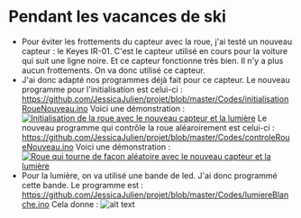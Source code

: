 # Pendant les vacances de ski

* Pour éviter les frottements du capteur avec la roue, j'ai testé un nouveau capteur : le Keyes IR-01. C'est le capteur utilisé en cours pour la voiture qui suit une ligne noire.
Et ce capteur fonctionne très bien. Il n'y a plus aucun frottements. On va donc utilisé ce capteur. 
* J'ai donc adapté nos programmes déjà fait pour ce capteur.
Le nouveau programme pour l'initialisation est celui-ci : https://github.com/JessicaJulien/projet/blob/master/Codes/initialisationRoueNouveau.ino
Voici une démonstration : 
<a href="https://www.youtube.com/watch?v=4ydrxAV1xTY"><img src="https://i.ytimg.com/vi/4ydrxAV1xTY/hqdefault.jpg?sqp=-oaymwEZCNACELwBSFXyq4qpAwsIARUAAIhCGAFwAQ==&rs=AOn4CLC9CE8JMA-LUZUt-Czr3-Y03VeviQ" alt="Initialisation de la roue avec le nouveau capteur et la lumière" /></a>
Le nouveau programme qui contrôle la roue aléaroirement est celui-ci : https://github.com/JessicaJulien/projet/blob/master/Codes/controleRoueNouveau.ino
Voici une démonstration :
<a href="https://www.youtube.com/watch?v=9nWWDmIgQyY"><img src="https://i.ytimg.com/vi/9nWWDmIgQyY/hqdefault.jpg?sqp=-oaymwEZCNACELwBSFXyq4qpAwsIARUAAIhCGAFwAQ==&rs=AOn4CLD37lPgDMVptl--zK_stG-Oz6aO0Q" alt="Roue qui tourne de façon aléatoire avec le nouveau capteur et la lumière" /></a>
* Pour la lumière, on va utilisé une bande de led. J'ai donc programmé cette bande. Le programme est : https://github.com/JessicaJulien/projet/blob/master/Codes/lumiereBlanche.ino
Cela donne : 
![alt text](https://github.com/JessicaJulien/projet/blob/master/Documentation/RoueEclair%C3%A9e.jpg "Roue éclairée")
